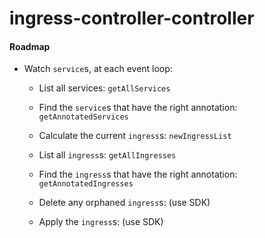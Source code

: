 # ingress-controller-controller

#### Roadmap
* Watch `service`s, at each event loop:
  * List all services: `getAllServices`
  * Find the `service`s that have the right annotation: `getAnnotatedServices`
  * Calculate the current `ingress`s: `newIngressList`

  * List all `ingress`s: `getAllIngresses`
  * Find the `ingress`s that have the right annotation: `getAnnotatedIngresses`
  * Delete any orphaned `ingress`s: (use SDK)

  * Apply the `ingress`s: (use SDK)

